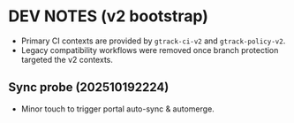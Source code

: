 # DEV NOTES (v2 bootstrap)
- Primary CI contexts are provided by `gtrack-ci-v2` and `gtrack-policy-v2`.
- Legacy compatibility workflows were removed once branch protection targeted the v2 contexts.

## Sync probe (202510192224)
- Minor touch to trigger portal auto-sync & automerge.
